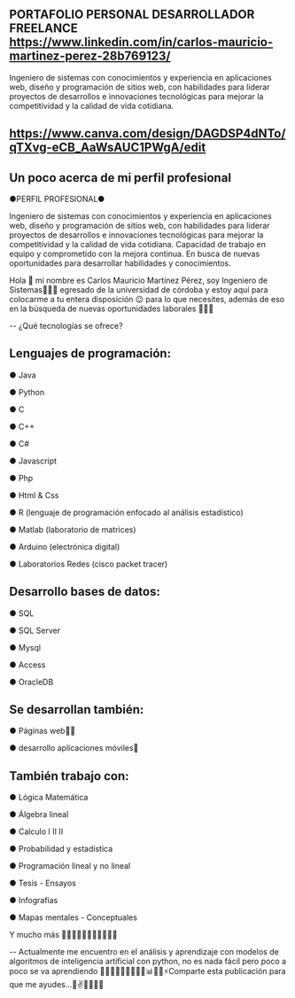 ## PORTAFOLIO PERSONAL DESARROLLADOR FREELANCE  https://www.linkedin.com/in/carlos-mauricio-martinez-perez-28b769123/

Ingeniero de sistemas con conocimientos y experiencia en aplicaciones web, diseño y programación de sitios web, 
con habilidades para liderar proyectos de desarrollos e innovaciones tecnológicas para mejorar la competitividad y la calidad de vida cotidiana.

## https://www.canva.com/design/DAGDSP4dNTo/qTXvg-eCB_AaWsAUC1PWgA/edit

## Un poco acerca de mi perfil profesional 

●PERFIL PROFESIONAL●

Ingeniero de sistemas con conocimientos y experiencia en aplicaciones web, diseño y 
programación de sitios web, con habilidades para liderar proyectos de desarrollos e 
innovaciones tecnológicas para mejorar la competitividad y la calidad de vida cotidiana.
Capacidad de trabajo en equipo y
comprometido con la mejora continua. En busca de nuevas oportunidades para
desarrollar habilidades y conocimientos.

Hola 👋 mi nombre es Carlos Mauricio Martínez Pérez, soy Ingeniero de Sistemas👨🏻‍💻 egresado de la universidad de córdoba y estoy aquí para colocarme a tu entera disposición 😉 para lo que necesites, 
además de eso en la  búsqueda de nuevas oportunidades laborales 🙏👨‍💻

-- ¿Qué tecnologías se ofrece?

## Lenguajes de programación:
● Java

● Python 

● C

● C++

● C#

● Javascript 

● Php

● Html & Css

● R (lenguaje de programación enfocado al análisis estadístico)

● Matlab (laboratorio de matrices)

● Arduino (electrónica digital)

● Laboratorios Redes (cisco packet tracer)

## Desarrollo bases de datos: 
● SQL 

● SQL Server

● Mysql

● Access
  
● OracleDB

## Se desarrollan también:
● Páginas web👨‍💻

● desarrollo aplicaciones móviles📱 

## También trabajo con:
● Lógica Matemática 

● Álgebra lineal

● Calculo  I II II

● Probabilidad y estadística 

● Programación lineal y no lineal 

● Tesis - Ensayos

● Infografías 

● Mapas mentales - Conceptuales

Y mucho más 👨🏻‍💻🤝😃😎💪🏻🦾👌🏻

-- Actualmente me encuentro en el análisis y aprendizaje con modelos de algoritmos de inteligencia artificial con python, no es nada fácil pero poco a poco se va aprendiendo 👨🏻‍💻💪🏻🦾👌🏻😎📊👨‍🏫⚡Comparte esta publicación para que me ayudes...🙏✌️🤙👨‍💻😎

